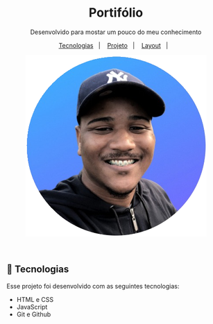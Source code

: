 <h1 align="center"> Portifólio </h1>

<p align="center">
Desenvolvido para mostar um pouco do meu conhecimento
</p>

<p align="center">
  <a href="#-tecnologias">Tecnologias</a>&nbsp;&nbsp;&nbsp;|&nbsp;&nbsp;&nbsp;
  <a href="#-projeto">Projeto</a>&nbsp;&nbsp;&nbsp;|&nbsp;&nbsp;&nbsp;
  <a href="#-layout">Layout</a>&nbsp;&nbsp;&nbsp;|&nbsp;&nbsp;&nbsp;

</p>

<p align="center">
   <img src="./assets/Designer.png" alt="luiz">
</p>

<br>

## 🚀 Tecnologias

Esse projeto foi desenvolvido com as seguintes tecnologias:   

- HTML e CSS
- JavaScript
- Git e Github